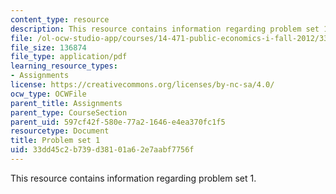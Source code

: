 ```yaml
---
content_type: resource
description: This resource contains information regarding problem set 1.
file: /ol-ocw-studio-app/courses/14-471-public-economics-i-fall-2012/33dd45c2b739d38101a62e7aabf7756f_MIT14_471F12_pset1.pdf
file_size: 136874
file_type: application/pdf
learning_resource_types:
- Assignments
license: https://creativecommons.org/licenses/by-nc-sa/4.0/
ocw_type: OCWFile
parent_title: Assignments
parent_type: CourseSection
parent_uid: 597cf42f-580e-77a2-1646-e4ea370fc1f5
resourcetype: Document
title: Problem set 1
uid: 33dd45c2-b739-d381-01a6-2e7aabf7756f
---
```

This resource contains information regarding problem set 1.